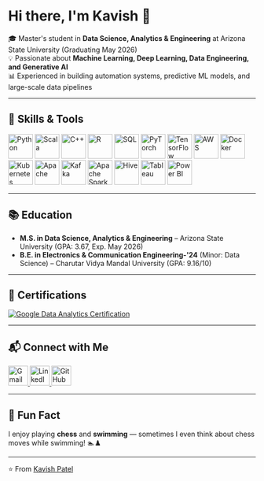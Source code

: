 # Hi there, I'm Kavish 👋  

🎓 Master's student in **Data Science, Analytics & Engineering** at Arizona State University (Graduating May 2026)  
💡 Passionate about **Machine Learning, Deep Learning, Data Engineering, and Generative AI**  
📊 Experienced in building automation systems, predictive ML models, and large-scale data pipelines  

---
## 🔧 Skills & Tools  

<p align="left">
  <!-- Programming -->
  <img src="https://cdn.jsdelivr.net/gh/devicons/devicon/icons/python/python-original.svg" width="50" height="50" alt="Python" />
  <img src="https://cdn.jsdelivr.net/gh/devicons/devicon/icons/scala/scala-original.svg" width="50" height="50" alt="Scala" />
  <img src="https://cdn.jsdelivr.net/gh/devicons/devicon/icons/cplusplus/cplusplus-original.svg" width="50" height="50" alt="C++" />
  <img src="https://cdn.jsdelivr.net/gh/devicons/devicon/icons/r/r-original.svg" width="50" height="50" alt="R" />
  <img src="https://cdn.jsdelivr.net/gh/devicons/devicon/icons/mysql/mysql-original.svg" width="50" height="50" alt="SQL" />
  
  <!-- ML/AI -->
  <img src="https://cdn.jsdelivr.net/gh/devicons/devicon/icons/pytorch/pytorch-original.svg" width="50" height="50" alt="PyTorch" />
  <img src="https://cdn.jsdelivr.net/gh/devicons/devicon/icons/tensorflow/tensorflow-original.svg" width="50" height="50" alt="TensorFlow" />
  
  <!-- Cloud & Big Data -->  
  <img src="https://cdn.jsdelivr.net/gh/devicons/devicon/icons/amazonwebservices/amazonwebservices-original.svg" width="50" height="50" alt="AWS" />
  <img src="https://cdn.jsdelivr.net/gh/devicons/devicon/icons/docker/docker-original.svg" width="50" height="50" alt="Docker" />
  <img src="https://cdn.jsdelivr.net/gh/devicons/devicon/icons/kubernetes/kubernetes-plain.svg" width="50" height="50" alt="Kubernetes" />
  <img src="https://cdn.jsdelivr.net/gh/devicons/devicon/icons/apache/apache-original.svg" width="50" height="50" alt="Apache" />
  <img src="https://cdn.jsdelivr.net/gh/devicons/devicon/icons/apachekafka/apachekafka-original.svg" width="50" height="50" alt="Kafka" />
  <img src="https://cdn.jsdelivr.net/gh/devicons/devicon/icons/apache-spark/apache-spark-original.svg" width="50" height="50" alt="Apache Spark" />
  <img src="https://cdn.jsdelivr.net/gh/devicons/devicon/icons/hive/hive-original.svg" width="50" height="50" alt="Hive" />
  
  <!-- Visualization -->
  <img src="https://cdn.jsdelivr.net/gh/devicons/devicon/icons/tableau/tableau-original.svg" width="50" height="50" alt="Tableau" />
  <img src="https://img.icons8.com/color/48/power-bi.png" width="50" height="50" alt="Power BI" />
</p>

---

## 📚 Education  
- **M.S. in Data Science, Analytics & Engineering** – Arizona State University (GPA: 3.67, Exp. May 2026)  
- **B.E. in Electronics & Communication Engineering-'24** (Minor: Data Science) – Charutar Vidya Mandal University (GPA: 9.16/10)  

---


## 📜 Certifications  
<p align="left">
  <a href="https://coursera.org/verify/professional-cert/6YK88LPB4ZPA" target="_blank">
    <img src="https://img.shields.io/badge/Google%20Data%20Analytics-Certificate-blue?logo=google&logoColor=white" alt="Google Data Analytics Certification"/>
  </a>
</p>

---

## 📬 Connect with Me  
<p align="left">
  <a href="mailto:kavishpatel1102@gmail.com">
    <img src="https://cdn-icons-png.flaticon.com/512/281/281769.png" width="40" height="40" alt="Gmail"/>
  </a>
  <a href="https://www.linkedin.com">
    <img src="https://cdn.jsdelivr.net/gh/devicons/devicon/icons/linkedin/linkedin-original.svg" width="40" height="40" alt="LinkedIn"/>
  </a>
  <a href="https://github.com/yourusername">
    <img src="https://cdn.jsdelivr.net/gh/devicons/devicon/icons/github/github-original.svg" width="40" height="40" alt="GitHub"/>
  </a>
</p>

---

## 🎉 Fun Fact  
I enjoy playing **chess** and **swimming** — sometimes I even think about chess moves while swimming! 🏊♟️  

---

⭐️ From [Kavish Patel](https://github.com/Kavish110)
